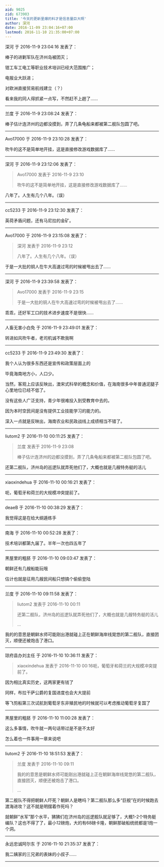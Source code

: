 ```yaml
---
aid: 9025
zid: 673903
title: '今天的更新里爆的料才是信息量巨大啊'
author: 深河
date: 2016-11-09 23:04:16+07:00
lastmod: 2016-11-10 21:35:00+07:00
---
```


深河 于 2016-11-9 23:04:16 发表了：

棒子的进剿军队在济州岛被团灭；

钳工车工电工等职业技术培训已经大范围推广；

电报业大跃进；

对欧洲直接贸易航线建立（？）

看来我的同人得抓紧一点写，不然赶不上趟了……

---------

兰度 于 2016-11-9 23:08:24 发表了：

棒子估计连济州的边都没摸到，弄了几条龟船来都被第二舰队包圆了吧。

---------

Avo17000 于 2016-11-9 23:10:28 发表了：

吹牛的这不是简单地开挂，这是直接修改游戏数据库了……

---------

深河 于 2016-11-9 23:12:06 发表了：

> Avo17000 发表于 2016-11-9 23:10
> 
> 吹牛的这不是简单地开挂，这是直接修改游戏数据库了……



八年了。人生有几个八年。（误）

---------

cc5233 于 2016-11-9 23:12:30 发表了：

英荷矛盾问题，还有马尼拉的金矿。

---------

Avo17000 于 2016-11-9 23:15:08 发表了：

> 深河 发表于 2016-11-9 23:12
> 
> 八年了。人生有几个八年。（误）



于是一大批的铜人在牛大高速过弯的时候被甩出去了……

---------

深河 于 2016-11-9 23:39:58 发表了：

> Avo17000 发表于 2016-11-9 23:15
> 
> 于是一大批的铜人在牛大高速过弯的时候被甩出去了……



乖乖，还好军工口的技术进步速度不是很快……

---------

人畜无害小白免 于 2016-11-9 23:49:01 发表了：

转进如风吹牛者，老司机诚不欺我啊

---------

cc5233 于 2016-11-9 23:49:30 发表了：

我个人认为很多东西还是宣传和政策层面上的

毕竟海南地方小，人口少。

当然，客观上应该反映出，澳宋式科举的概念和价值，在海南很多中年普通泥腿子心里地位已经不低了。

没有这些人广泛支持，青少年很难投入到受教育中去的。

因为本时空民间是没有提供工业技能学习的能力的。

深入一点就是反映出，海南农业和民政战线上成绩相当不错了。

---------

liutom2 于 2016-11-10 00:11:25 发表了：

> 兰度 发表于 2016-11-9 23:08
> 
> 棒子估计连济州的边都没摸到，弄了几条龟船来都被第二舰队包圆了吧。



还第二舰队，济州岛的巡逻队就弄死他们了，大概也就是几艘特务艇的活儿

---------

xiaoxindehua 于 2016-11-10 00:16:21 发表了：

呃，葡萄牙和荷兰的大规模冲突提前了。

---------

deaeB 于 2016-11-10 00:38:29 发表了：

我觉得这是在给大纲遁练手

---------

南海 于 2016-11-10 00:52:28 发表了：

技术培训都第九届了。半年一次也四五年了

---------

黑屋里的粗胚 于 2016-11-10 09:03:47 发表了：

朝鲜还有几艘船能玩哦

估计也就是征用几艘民间船只想搞个偷偷登陆

---------

兰度 于 2016-11-10 09:11:58 发表了：

> liutom2 发表于 2016-11-10 00:11
> 
> 还第二舰队，济州岛的巡逻队就弄死他们了，大概也就是几艘特务艇的活儿
> 
> ...



我的的意思是朝鲜水师可能刚出港就碰上正在朝鲜海岸线晃悠的第二舰队，直接团灭，顺便还被炮击了港口。

---------

琼府县办刘主任 于 2016-11-10 10:36:11 发表了：

> xiaoxindehua 发表于 2016-11-10 00:16呃，葡萄牙和荷兰的大规模冲突提前了。



因为相比真实历史，这两家更有钱了

同样，布拉干萨公爵的复国进度也会大大提前

等飞剪船第三次试航到葡萄牙东非殖民地的时候就可以考虑推动葡萄牙复国了

---------

黑屋里的粗胚 于 2016-11-10 11:00:28 发表了：

这么多事情，吹牛就一两句话带过是不是不太好

怎么着也一件事用一章来说吧

---------

liutom2 于 2016-11-10 18:51:53 发表了：

> 兰度 发表于 2016-11-10 09:11
> 
> 我的的意思是朝鲜水师可能刚出港就碰上正在朝鲜海岸线晃悠的第二舰队，直接团灭，顺便还被炮击了港口。
> 
> ...



第二舰队不得把朝鲜人吓死？朝鲜人是瞎吗？第二舰队那么多“巨舰”在的时候跑去渡海进攻？这不就是明摆着作死吗？

就朝鲜“水军”那个水平，狒狒们在济州岛的巡逻舰队就足够了，大概1-2个特务艇编队？这也不得了了，最小12磅炮，大的有68磅卡隆，朝鲜那破船统统都是1炮一个洞。

---------

永远忠诚阿尔东 于 2016-11-10 21:35:37 发表了：

我二姨家的三兄弟的表妹的小叔子……

---------

